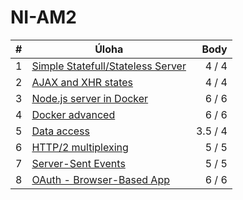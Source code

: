 # NI-AM2

| # | Úloha                                     |    Body |
|---|-------------------------------------------|--------:|
| 1 | [Simple Statefull/Stateless Server](./01) |   4 / 4 |
| 2 | [AJAX and XHR states](./02)               |   4 / 4 |           
| 3 | [Node.js server in Docker](./03)          |   6 / 6 |         
| 4 | [Docker advanced](./04)                   |   6 / 6 |          
| 5 | [Data access](./05)                       | 3.5 / 4 |            
| 6 | [HTTP/2 multiplexing](./06)               |   5 / 5 |          
| 7 | [Server-Sent Events](./07)                |   5 / 5 |      
| 8 | [OAuth - Browser-Based App](./08)         |   6 / 6 |   